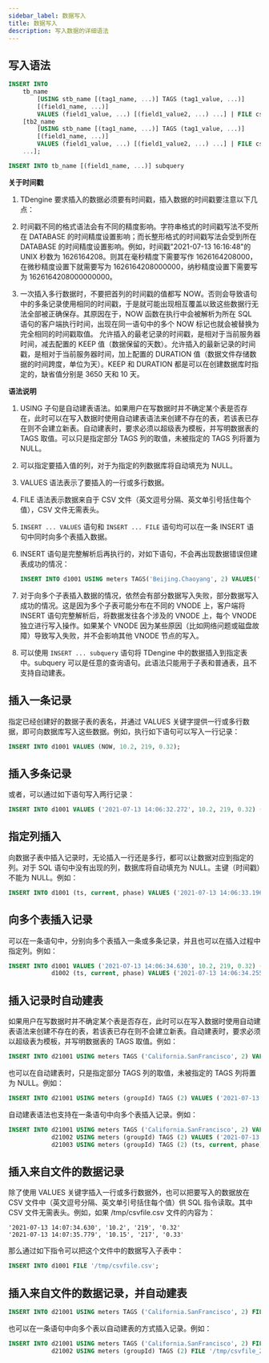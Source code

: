 ```yaml
---
sidebar_label: 数据写入
title: 数据写入
description: 写入数据的详细语法 
---
```


## 写入语法

```sql
INSERT INTO
    tb_name
        [USING stb_name [(tag1_name, ...)] TAGS (tag1_value, ...)]
        [(field1_name, ...)]
        VALUES (field1_value, ...) [(field1_value2, ...) ...] | FILE csv_file_path
    [tb2_name
        [USING stb_name [(tag1_name, ...)] TAGS (tag1_value, ...)]
        [(field1_name, ...)]
        VALUES (field1_value, ...) [(field1_value2, ...) ...] | FILE csv_file_path
    ...];

INSERT INTO tb_name [(field1_name, ...)] subquery
```

**关于时间戳**

1. TDengine 要求插入的数据必须要有时间戳，插入数据的时间戳要注意以下几点：

2. 时间戳不同的格式语法会有不同的精度影响。字符串格式的时间戳写法不受所在 DATABASE 的时间精度设置影响；而长整形格式的时间戳写法会受到所在 DATABASE 的时间精度设置影响。例如，时间戳"2021-07-13 16:16:48"的 UNIX 秒数为 1626164208。则其在毫秒精度下需要写作 1626164208000，在微秒精度设置下就需要写为 1626164208000000，纳秒精度设置下需要写为 1626164208000000000。

3. 一次插入多行数据时，不要把首列的时间戳的值都写 NOW。否则会导致语句中的多条记录使用相同的时间戳，于是就可能出现相互覆盖以致这些数据行无法全部被正确保存。其原因在于，NOW 函数在执行中会被解析为所在 SQL 语句的客户端执行时间，出现在同一语句中的多个 NOW 标记也就会被替换为完全相同的时间戳取值。
   允许插入的最老记录的时间戳，是相对于当前服务器时间，减去配置的 KEEP 值（数据保留的天数）。允许插入的最新记录的时间戳，是相对于当前服务器时间，加上配置的 DURATION 值（数据文件存储数据的时间跨度，单位为天）。KEEP 和 DURATION 都是可以在创建数据库时指定的，缺省值分别是 3650 天和 10 天。

**语法说明**

1. USING 子句是自动建表语法。如果用户在写数据时并不确定某个表是否存在，此时可以在写入数据时使用自动建表语法来创建不存在的表，若该表已存在则不会建立新表。自动建表时，要求必须以超级表为模板，并写明数据表的 TAGS 取值。可以只是指定部分 TAGS 列的取值，未被指定的 TAGS 列将置为 NULL。

2. 可以指定要插入值的列，对于为指定的列数据库将自动填充为 NULL。

3. VALUES 语法表示了要插入的一行或多行数据。

4. FILE 语法表示数据来自于 CSV 文件（英文逗号分隔、英文单引号括住每个值），CSV 文件无需表头。

5. `INSERT ... VALUES` 语句和 `INSERT ... FILE` 语句均可以在一条 INSERT 语句中同时向多个表插入数据。

6. INSERT 语句是完整解析后再执行的，对如下语句，不会再出现数据错误但建表成功的情况：

   ```sql
   INSERT INTO d1001 USING meters TAGS('Beijing.Chaoyang', 2) VALUES('a');
   ```

7. 对于向多个子表插入数据的情况，依然会有部分数据写入失败，部分数据写入成功的情况。这是因为多个子表可能分布在不同的 VNODE 上，客户端将 INSERT 语句完整解析后，将数据发往各个涉及的 VNODE 上，每个 VNODE 独立进行写入操作。如果某个 VNODE 因为某些原因（比如网络问题或磁盘故障）导致写入失败，并不会影响其他 VNODE 节点的写入。

8. 可以使用 `INSERT ... subquery` 语句将 TDengine 中的数据插入到指定表中。subquery 可以是任意的查询语句。此语法只能用于子表和普通表，且不支持自动建表。

## 插入一条记录

指定已经创建好的数据子表的表名，并通过 VALUES 关键字提供一行或多行数据，即可向数据库写入这些数据。例如，执行如下语句可以写入一行记录：

```sql
INSERT INTO d1001 VALUES (NOW, 10.2, 219, 0.32);
```

## 插入多条记录

或者，可以通过如下语句写入两行记录：

```sql
INSERT INTO d1001 VALUES ('2021-07-13 14:06:32.272', 10.2, 219, 0.32) (1626164208000, 10.15, 217, 0.33);
```

## 指定列插入

向数据子表中插入记录时，无论插入一行还是多行，都可以让数据对应到指定的列。对于 SQL 语句中没有出现的列，数据库将自动填充为 NULL。主键（时间戳）不能为 NULL。例如：

```sql
INSERT INTO d1001 (ts, current, phase) VALUES ('2021-07-13 14:06:33.196', 10.27, 0.31);
```

## 向多个表插入记录

可以在一条语句中，分别向多个表插入一条或多条记录，并且也可以在插入过程中指定列。例如：

```sql
INSERT INTO d1001 VALUES ('2021-07-13 14:06:34.630', 10.2, 219, 0.32) ('2021-07-13 14:06:35.779', 10.15, 217, 0.33)
            d1002 (ts, current, phase) VALUES ('2021-07-13 14:06:34.255', 10.27, 0.31）;
```

## 插入记录时自动建表

如果用户在写数据时并不确定某个表是否存在，此时可以在写入数据时使用自动建表语法来创建不存在的表，若该表已存在则不会建立新表。自动建表时，要求必须以超级表为模板，并写明数据表的 TAGS 取值。例如：

```sql
INSERT INTO d21001 USING meters TAGS ('California.SanFrancisco', 2) VALUES ('2021-07-13 14:06:32.272', 10.2, 219, 0.32);
```

也可以在自动建表时，只是指定部分 TAGS 列的取值，未被指定的 TAGS 列将置为 NULL。例如：

```sql
INSERT INTO d21001 USING meters (groupId) TAGS (2) VALUES ('2021-07-13 14:06:33.196', 10.15, 217, 0.33);
```

自动建表语法也支持在一条语句中向多个表插入记录。例如：

```sql
INSERT INTO d21001 USING meters TAGS ('California.SanFrancisco', 2) VALUES ('2021-07-13 14:06:34.630', 10.2, 219, 0.32) ('2021-07-13 14:06:35.779', 10.15, 217, 0.33)
            d21002 USING meters (groupId) TAGS (2) VALUES ('2021-07-13 14:06:34.255', 10.15, 217, 0.33)
            d21003 USING meters (groupId) TAGS (2) (ts, current, phase) VALUES ('2021-07-13 14:06:34.255', 10.27, 0.31);
```

## 插入来自文件的数据记录

除了使用 VALUES 关键字插入一行或多行数据外，也可以把要写入的数据放在 CSV 文件中（英文逗号分隔、英文单引号括住每个值）供 SQL 指令读取。其中 CSV 文件无需表头。例如，如果 /tmp/csvfile.csv 文件的内容为：

```
'2021-07-13 14:07:34.630', '10.2', '219', '0.32'
'2021-07-13 14:07:35.779', '10.15', '217', '0.33'
```

那么通过如下指令可以把这个文件中的数据写入子表中：

```sql
INSERT INTO d1001 FILE '/tmp/csvfile.csv';
```

## 插入来自文件的数据记录，并自动建表

```sql
INSERT INTO d21001 USING meters TAGS ('California.SanFrancisco', 2) FILE '/tmp/csvfile.csv';
```

也可以在一条语句中向多个表以自动建表的方式插入记录。例如：

```sql
INSERT INTO d21001 USING meters TAGS ('California.SanFrancisco', 2) FILE '/tmp/csvfile_21001.csv'
            d21002 USING meters (groupId) TAGS (2) FILE '/tmp/csvfile_21002.csv';
```
